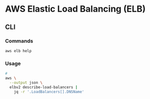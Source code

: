 # AWS Elastic Load Balancing (ELB)

<!--
Application Load Balancer
-->

## CLI

### Commands

```sh
aws elb help
```

### Usage

```sh
#
aws \
  --output json \
  elbv2 describe-load-balancers |
    jq -r '.LoadBalancers[].DNSName'
```
